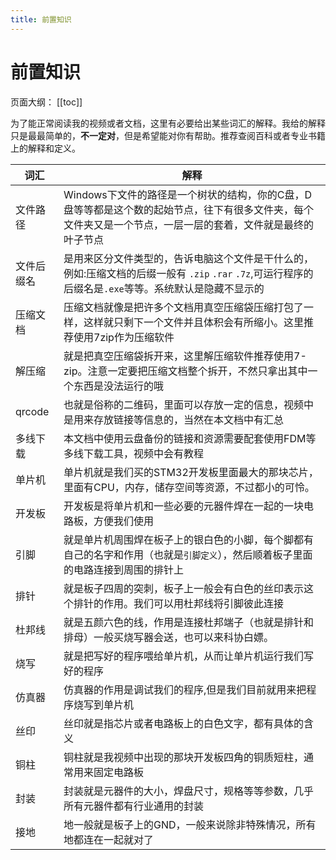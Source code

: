 ```yaml
---
title: 前置知识
---
```

# 前置知识

页面大纲：
[[toc]]

为了能正常阅读我的视频或者文档，这里有必要给出某些词汇的解释。我给的解释只是最最简单的，**不一定对**，但是希望能对你有帮助。推荐查阅百科或者专业书籍上的解释和定义。

| 词汇 | 解释 |
| ---- | ---- |
| 文件路径 | Windows下文件的路径是一个树状的结构，你的C盘，D盘等等都是这个数的起始节点，往下有很多文件夹，每个文件夹又是一个节点，一层一层的套着，文件就是最终的叶子节点 |
| 文件后缀名 | 是用来区分文件类型的，告诉电脑这个文件是干什么的，例如:压缩文档的后缀一般有 `.zip` `.rar` `.7z`,可运行程序的后缀名是`.exe`等等。系统默认是隐藏不显示的 |
| 压缩文档 | 压缩文档就像是把许多个文档用真空压缩袋压缩打包了一样，这样就只剩下一个文件并且体积会有所缩小。这里推荐使用7zip作为压缩软件 |
| 解压缩 | 就是把真空压缩袋拆开来，这里解压缩软件推荐使用7-zip。注意一定要把压缩文档整个拆开，不然只拿出其中一个东西是没法运行的哦 |
| qrcode | 也就是俗称的二维码，里面可以存放一定的信息，视频中是用来存放链接等信息的，当然在本文档中有汇总 |
| 多线下载 | 本文档中使用云盘备份的链接和资源需要配套使用FDM等多线下载工具，视频中会有教程 |
| 单片机 | 单片机就是我们买的STM32开发板里面最大的那块芯片，里面有CPU，内存，储存空间等资源，不过都小的可怜。 |
| 开发板 | 开发板是将单片机和一些必要的元器件焊在一起的一块电路板，方便我们使用 |
| 引脚 | 就是单片机周围焊在板子上的银白色的小脚，每个脚都有自己的名字和作用（也就是`引脚定义`），然后顺着板子里面的电路连接到周围的排针上 |
| 排针 | 就是板子四周的突刺，板子上一般会有白色的丝印表示这个排针的作用。我们可以用杜邦线将引脚彼此连接 |
| 杜邦线 | 就是五颜六色的线，作用是连接杜邦端子（也就是排针和排母）一般买烧写器会送，也可以来科协白嫖。 |
| 烧写 | 就是把写好的程序喂给单片机，从而让单片机运行我们写好的程序 |
| 仿真器 | 仿真器的作用是调试我们的程序,但是我们目前就用来把程序烧写到单片机 |
| 丝印 | 丝印就是指芯片或者电路板上的白色文字，都有具体的含义 |
| 铜柱 | 铜柱就是我视频中出现的那块开发板四角的铜质短柱，通常用来固定电路板 |
| 封装 | 封装就是元器件的大小，焊盘尺寸，规格等等参数，几乎所有元器件都有行业通用的封装 |
| 接地 | 地一般就是板子上的GND，一般来说除非特殊情况，所有地都连在一起就对了 |
